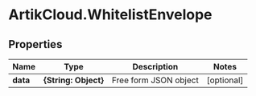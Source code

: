# ArtikCloud.WhitelistEnvelope

## Properties
Name | Type | Description | Notes
------------ | ------------- | ------------- | -------------
**data** | **{String: Object}** | Free form JSON object | [optional] 


